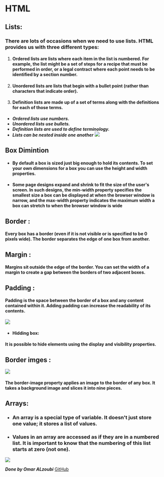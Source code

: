 # HTML 
## Lists:
### There are lots of occasions when we need to use lists. HTML provides us with three different types:
1. #### Ordered lists are lists where each item in the list is numbered. For example, the list might be a set of steps for a recipe that must be performed in order, or a legal contract where each point needs to be identified by a section number.
2. #### Unordered lists are lists that begin with a bullet point (rather than characters that indicate order).
3. #### Definition lists are made up of a set of terms along with the definitions for each of those terms.

* ***Ordered lists use numbers.***
* ***Unordered lists use bullets.***
* ***Definition lists are used to define terminology.***
* ***Lists can be nested inside one another***
![](https://data-flair.training/blogs/wp-content/uploads/sites/2/2020/07/html-lists-df.jpg)


## Box Dimintion 
* #### By default a box is sized just big enough to hold its contents. To set your own dimensions for a box you can use the height and width properties.
* #### Some page designs expand and shrink to fit the size of the user's screen. In such designs, the min-width property specifies the smallest size a box can be displayed at when the browser window is narrow, and the max-width property indicates the maximum width a box can stretch to when the browser window is wide

## Border :
#### Every box has a border (even if it is not visible or is specified to be 0 pixels wide). The border separates the edge of one box from another.

## Margin :
#### Margins sit outside the edge of the border. You can set the width of a margin to create a gap between the borders of two adjacent boxes.
## Padding :
#### Padding is the space between the border of a box and any content contained within it. Adding padding can increase the readability of its contents. 
![](https://www.csssolid.com/images/box-model/css-box-model.png)
* #### Hidding box:
#### It is possible to hide elements using the display and visibility properties.


## Border imges :
![](http://2.bp.blogspot.com/_NGtzWLNuHZY/R9W-XCreTqI/AAAAAAAAAB8/JflPaaxOIbs/s400/CSS+borders.jpg)

#### The border-image property applies an image to the border of any box. It takes a background image and slices it into nine pieces. 

 ## Arrays:
 * ### An array is a special type of variable. It doesn't just store one value; it stores a list of values. 
 * ### Values in an array are accessed as if they are in a numbered list. It is important to know that the numbering of this list starts at zero (not one). 
 ![](https://i.stack.imgur.com/stW7o.png)

 ***Done by Omar ALzoubi***
 [GitHub](https://github.com/Omar-zoubi)